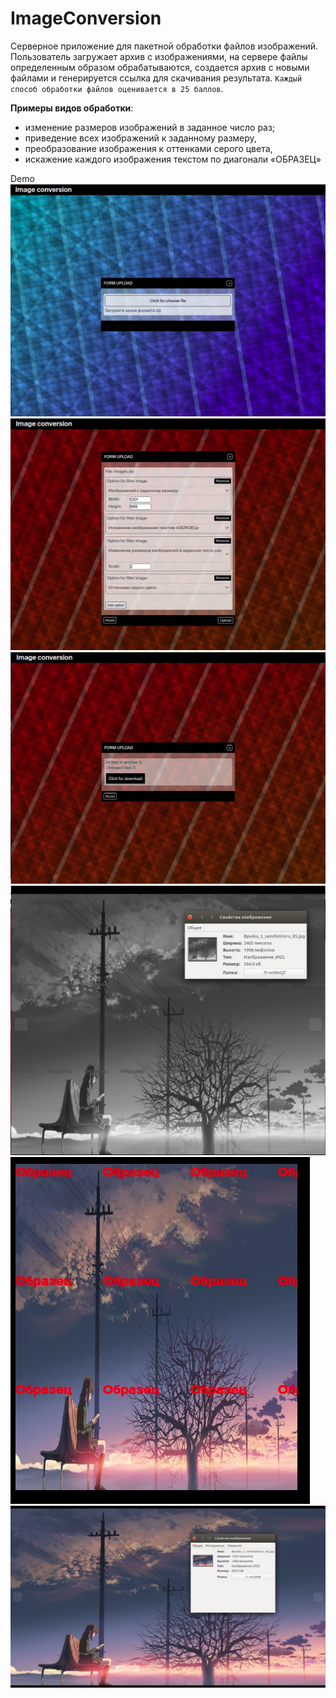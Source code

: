 # ImageConversion
Серверное приложение для пакетной обработки файлов изображений. Пользователь
загружает архив с изображениями, на сервере файлы определенным образом
обрабатываются, создается архив с новыми файлами и генерируется ссылка для скачивания
результата.
`Каждый способ обработки файлов оценивается в 25 баллов`.

**Примеры видов обработки**:
* изменение размеров изображений в заданное число раз;
* приведение всех изображений к заданному размеру,
* преобразование изображения к оттенками серого цвета,
* искажение каждого изображения текстом по диагонали «ОБРАЗЕЦ»

Demo
![](demo/Снимок%20экрана%20от%202020-05-03%2018-13-10.png)
![](demo/Снимок%20экрана%20от%202020-05-03%2018-15-20.png)
![](demo/Снимок%20экрана%20от%202020-05-03%2018-15-29.png)
![](demo/Снимок%20экрана%20от%202020-05-03%2018-16-09.png)
![](demo/Снимок%20экрана%20от%202020-05-03%2018-16-26.png)
![](demo/Снимок%20экрана%20от%202020-05-03%2018-16-39.png)
